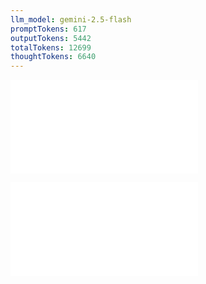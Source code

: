 ```yaml
---
llm_model: gemini-2.5-flash
promptTokens: 617
outputTokens: 5442
totalTokens: 12699
thoughtTokens: 6640
---
```


![@](steps/_.6c2ddb44.md)

![@](steps/response.8ad4e2ae.md)
